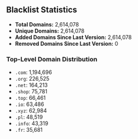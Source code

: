 ## Blacklist Statistics

- **Total Domains:** 2,614,078
- **Unique Domains:** 2,614,078
- **Added Domains Since Last Version:** 2,614,078
- **Removed Domains Since Last Version:** 0

### Top-Level Domain Distribution

-  `.com`: 1,194,696
-  `.org`: 226,525
-  `.net`: 164,213
-  `.shop`: 75,781
-  `.top`: 66,461
-  `.io`: 63,486
-  `.xyz`: 62,984
-  `.pl`: 48,519
-  `.info`: 43,319
-  `.fr`: 35,681
